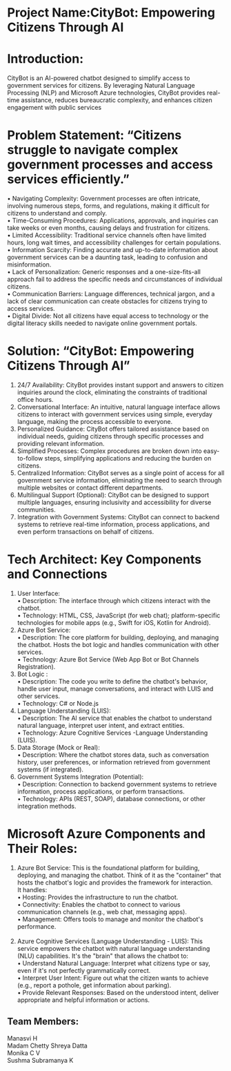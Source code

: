 # Project Name:CityBot: Empowering Citizens Through AI
# Introduction:
CityBot is an AI-powered chatbot designed to simplify access to government services for citizens. By leveraging Natural Language Processing (NLP) and Microsoft Azure technologies, CityBot provides real-time assistance, reduces bureaucratic complexity, and enhances citizen engagement with public services
# Problem Statement: “Citizens struggle to navigate complex government processes and access services efficiently.”
• Navigating Complexity: Government processes are often intricate, involving numerous steps, forms, and regulations, making it difficult for citizens to understand and comply.<br>
• Time-Consuming Procedures: Applications, approvals, and inquiries can take weeks or even months, causing delays and frustration for citizens.<br>
• Limited Accessibility: Traditional service channels often have limited hours, long wait times, and accessibility challenges for certain populations.<br>
• Information Scarcity: Finding accurate and up-to-date information about government services can be a daunting task, leading to confusion and misinformation.<br>
• Lack of Personalization: Generic responses and a one-size-fits-all approach fail to address the specific needs and circumstances of individual citizens.<br>
• Communication Barriers: Language differences, technical jargon, and a lack of clear communication can create obstacles for citizens trying to access services.<br>
• Digital Divide: Not all citizens have equal access to technology or the digital literacy skills needed to navigate online government portals.
# Solution: “CityBot: Empowering Citizens Through Al”
1. 24/7 Availability: CityBot provides instant support and answers to citizen inquiries around the clock, eliminating the constraints of traditional office hours.
2. Conversational Interface: An intuitive, natural language interface allows citizens to interact with government services using simple, everyday language, making the process accessible to everyone.
3. Personalized Guidance: CityBot offers tailored assistance based on individual needs, guiding citizens through specific processes and providing relevant information.
4. Simplified Processes: Complex procedures are broken down into easy-to-follow steps, simplifying applications and reducing the burden on citizens.
5. Centralized Information: CityBot serves as a single point of access for all government service information, eliminating the need to search through multiple websites or contact different departments.
6. Multilingual Support (Optional): CityBot can be designed to support multiple languages, ensuring inclusivity and accessibility for diverse communities.
7. Integration with Government Systems: CityBot can connect to backend systems to retrieve real-time information, process applications, and even perform transactions on behalf of citizens.
# Tech Architect: Key Components and Connections
1. User Interface:<br>
• Description: The interface through which citizens interact with the chatbot.<br>
• Technology: HTML, CSS, JavaScript (for web chat); platform-specific technologies for mobile apps (e.g., Swift for iOS, Kotlin for Android).<br>
2. Azure Bot Service:<br>
• Description: The core platform for building, deploying, and managing the chatbot. Hosts the bot logic and handles communication with other services.<br>
• Technology: Azure Bot Service (Web App Bot or Bot Channels Registration).<br>
3. Bot Logic :<br>
• Description: The code you write to define the chatbot's behavior, handle user input, manage conversations, and interact with LUIS and other services.<br>
• Technology: C# or Node.js<br>
4. Language Understanding (LUIS):<br>
• Description: The Al service that enables the chatbot to understand natural language, interpret user intent, and extract entities.<br>
• Technology: Azure Cognitive Services -Language Understanding (LUIS).<br>
5. Data Storage (Mock or Real):<br>
• Description: Where the chatbot stores data, such as conversation history, user preferences, or information retrieved from government systems (if integrated).<br>
6. Government Systems Integration (Potential):<br>
• Description: Connection to backend government systems to retrieve information, process applications, or perform transactions. <br>
• Technology: APIs (REST, SOAP), database connections, or other integration methods.<br>

# Microsoft Azure Components and Their Roles:

1. Azure Bot Service: This is the foundational platform for building, deploying, and managing the chatbot. Think of it as the "container" that hosts the chatbot's logic and provides the framework for interaction.<br>
It handles:<br>
• Hosting: Provides the infrastructure to run the chatbot.<br>
• Connectivity: Enables the chatbot to connect to various communication channels (e.g., web chat, messaging apps).<br>
• Management: Offers tools to manage and monitor the chatbot's performance.<br>
 
2. Azure Cognitive Services (Language Understanding - LUIS): This service empowers the chatbot with natural language understanding (NLU) capabilities. It's the "brain" that allows the chatbot to:<br>
• Understand Natural Language: Interpret what citizens type or say, even if it's not perfectly grammatically correct.<br>
• Interpret User Intent: Figure out what the citizen wants to achieve (e.g., report a pothole, get information about parking).<br>
• Provide Relevant Responses: Based on the understood intent, deliver appropriate and helpful information or actions.<br>
## Team Members:<br>
Manasvi H<br>
Madam Chetty Shreya Datta<br>
Monika C V<br>
Sushma Subramanya K








